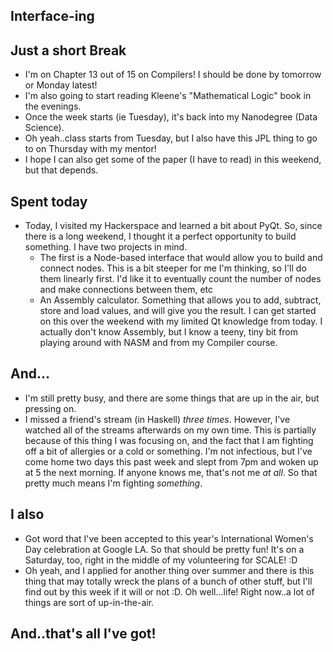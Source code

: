 ## Interface-ing

## Just a short Break
- I'm on Chapter 13 out of 15 on Compilers! I should be done by tomorrow or Monday latest!
- I'm also going to start reading Kleene's "Mathematical Logic" book in the evenings.
- Once the week starts (ie Tuesday), it's back into my Nanodegree (Data Science).
- Oh yeah..class starts from Tuesday, but I also have this JPL thing to go to on Thursday with my mentor!
- I hope I can also get some of the paper (I have to read) in this weekend, but that depends. 

## Spent today
- Today, I visited my Hackerspace and learned a bit about PyQt. So, since there is a long weekend,
  I thought it a perfect opportunity to build something. I have two projects in mind.
  - The first is a Node-based interface that would allow you to build and connect nodes.
    This is a bit steeper for me I'm thinking, so I'll do them linearly first. I'd like it to eventually
    count the number of nodes and make connections between them, etc
  - An Assembly calculator. Something that allows you to add, subtract, store and load values, and will
    give you the result. I can get started on this over the weekend with my limited Qt knowledge from today.
    I actually don't know Assembly, but I know a teeny, tiny bit from playing around with NASM and from my 
    Compiler course.

## And...
- I'm still pretty busy, and there are some things that are up in the air, but pressing on.
- I missed a friend's stream (in Haskell) *three times*. However, I've watched all of the streams afterwards on 
  my own time. This is partially because of this thing I was focusing on, and the fact that I am fighting off a bit 
  of allergies or a cold or something. I'm not infectious, but I've come home two days this past week and slept from
  7pm and woken up at 5 the next morning. If anyone knows me, that's not me *at all*. So that pretty much means I'm
  fighting *something*.

## I also
- Got word that I've been accepted to this year's International Women's Day celebration at Google LA. So that should 
  be pretty fun! It's on a Saturday, too, right in the middle of my volunteering for SCALE! :D
- Oh yeah, and I applied for another thing over summer and there is this thing that may totally wreck the plans of 
  a bunch of other stuff, but I'll find out by this week if it will or not :D. Oh well...life!
  Right now..a lot of things are sort of up-in-the-air. 
  
## And..that's all I've got!
